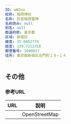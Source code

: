 ```yaml
---
ID: wW2oa
総称: 稲荷神社
名称: 於岩稲荷霊神
名称読み: null
別名: null
都道府県: 東京都
区域: 新宿区
緯度: 35.6852774
経度: 139.7212318
郵便番号: 1600017
住所: 東京都新宿区左門町１８−１４
---
```


## その他

### 参考URL

| URL | 説明          |
| --- | ------------- |
|     | OpenStreetMap |
